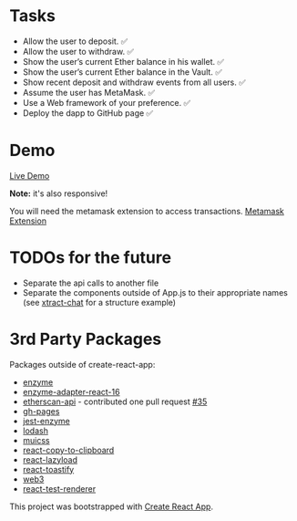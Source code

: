 # Tasks

- Allow the user to deposit. ✅
- Allow the user to withdraw. ✅
- Show the user’s current Ether balance in his wallet. ✅
- Show the user’s current Ether balance in the Vault. ✅
- Show recent deposit and withdraw events from all users. ✅
- Assume the user has MetaMask. ✅
- Use a Web framework of your preference. ✅
- Deploy the dapp to GitHub page ✅

# Demo

[Live Demo](https://noriega3.github.io/dapp-dashboard/)  

**Note:** it's also responsive!  

You will need the metamask extension to access transactions.
[Metamask Extension](https://chrome.google.com/webstore/detail/metamask/nkbihfbeogaeaoehlefnkodbefgpgknn)

# TODOs for the future

- Separate the api calls to another file
- Separate the components outside of App.js to their appropriate names (see [xtract-chat](https://github.com/noriega3/xtract-chat/tree/master/dashboard/src/scripts/components) for a structure example)

# 3rd Party Packages

Packages outside of create-react-app:

- [enzyme](https://github.com/airbnb/enzyme)
- [enzyme-adapter-react-16](https://github.com/airbnb/enzyme)
- [etherscan-api](https://github.com/sebs/etherscan-api) - contributed one pull request [#35](https://github.com/sebs/etherscan-api/pull/35)
- [gh-pages](https://github.com/tschaub/gh-pages)
- [jest-enzyme](https://airbnb.io/enzyme/docs/guides/jest.html)
- [lodash](https://lodash.com/)
- [muicss](https://www.muicss.com/)
- [react-copy-to-clipboard](https://github.com/nkbt/react-copy-to-clipboard)
- [react-lazyload](https://github.com/jasonslyvia/react-lazyload)
- [react-toastify](https://github.com/fkhadra/react-toastify)
- [web3](https://web3js.readthedocs.io/en/1.0/getting-started.html)
- [react-test-renderer](https://github.com/facebook/react)

This project was bootstrapped with [Create React App](https://github.com/facebookincubator/create-react-app).
